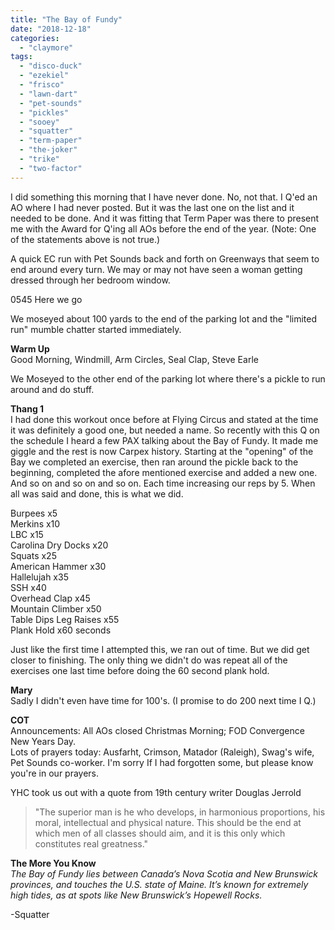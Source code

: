```yaml
---
title: "The Bay of Fundy"
date: "2018-12-18"
categories: 
  - "claymore"
tags: 
  - "disco-duck"
  - "ezekiel"
  - "frisco"
  - "lawn-dart"
  - "pet-sounds"
  - "pickles"
  - "sooey"
  - "squatter"
  - "term-paper"
  - "the-joker"
  - "trike"
  - "two-factor"
---
```


I did something this morning that I have never done. No, not that. I Q'ed an AO where I had never posted. But it was the last one on the list and it needed to be done. And it was fitting that Term Paper was there to present me with the Award for Q'ing all AOs before the end of the year. (Note: One of the statements above is not true.)

A quick EC run with Pet Sounds back and forth on Greenways that seem to end around every turn. We may or may not have seen a woman getting dressed through her bedroom window.

0545 Here we go

We moseyed about 100 yards to the end of the parking lot and the "limited run" mumble chatter started immediately.

**Warm Up**  
Good Morning, Windmill, Arm Circles, Seal Clap, Steve Earle

We Moseyed to the other end of the parking lot where there's a pickle to run around and do stuff.

**Thang 1**  
I had done this workout once before at Flying Circus and stated at the time it was definitely a good one, but needed a name. So recently with this Q on the schedule I heard a few PAX talking about the Bay of Fundy. It made me giggle and the rest is now Carpex history. Starting at the "opening" of the Bay we completed an exercise, then ran around the pickle back to the beginning, completed the afore mentioned exercise and added a new one. And so on and so on and so on. Each time increasing our reps by 5. When all was said and done, this is what we did.

Burpees x5  
Merkins x10  
LBC x15  
Carolina Dry Docks x20  
Squats x25  
American Hammer x30  
Hallelujah x35  
SSH x40  
Overhead Clap x45  
Mountain Climber x50  
Table Dips Leg Raises x55  
Plank Hold x60 seconds

Just like the first time I attempted this, we ran out of time. But we did get closer to finishing. The only thing we didn't do was repeat all of the exercises one last time before doing the 60 second plank hold.

**Mary**  
Sadly I didn't even have time for 100's. (I promise to do 200 next time I Q.)

**COT**  
Announcements: All AOs closed Christmas Morning; FOD Convergence New Years Day.  
Lots of prayers today: Ausfarht, Crimson, Matador (Raleigh), Swag's wife, Pet Sounds co-worker. I'm sorry If I had forgotten some, but please know you're in our prayers.

YHC took us out with a quote from 19th century writer Douglas Jerrold

> "The superior man is he who develops, in harmonious proportions, his moral, intellectual and physical nature. This should be the end at which men of all classes should aim, and it is this only which constitutes real greatness."

**The More You Know**  
_The Bay of Fundy lies between Canada’s Nova Scotia and New Brunswick provinces, and touches the U.S. state of Maine. It’s known for extremely high tides, as at spots like New Brunswick’s Hopewell Rocks._   

\-Squatter
